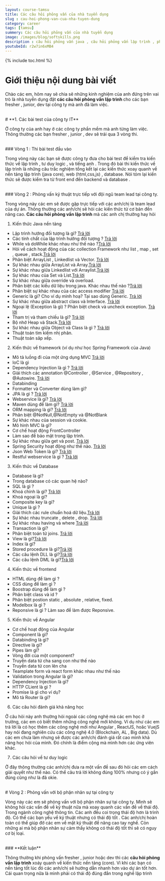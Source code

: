 ```yaml
---
layout: course-tamsu
title: Các câu hỏi phỏng vấn của nhà tuyển dụng
slug : cau-hoi-phong-van-cua-nha-tuyen-dung
category: career
tags: [tamsu]
summery: Các câu hỏi phỏng vấn của nhà tuyển dụng  
image: /images/blog/softskills.png
description : câu hỏi phỏng vấn java , câu hỏi phỏng vấn lập trình , phỏng vấn tại doanh nghiệp
youtubeId: r2w7in6xMB4
---
```


{% include toc.html %}

# **Giới thiệu nội dung bài viết**

Chào các em, hôm nay sẽ chia sẽ những kinh nghiệm của anh đứng trên vai trò là nhà tuyển dụng đặt <b>các câu hỏi phỏng vấn lập trình </b> cho các bạn fresher , junior, dev tại công ty mà anh đã làm việc. 

<br>
# **1. Các bài test của công ty IT**

Ở công ty của anh hay ở các công ty phần mềm mà anh từng làm việc. Thông thường các bạn fresher , junior , dev sẽ trải qua 3 vòng thi.

<br>
### Vòng 1 : Thi bài test đầu vào

Trong vòng này các bạn sẽ được công ty đưa cho bài test để kiểm tra kiến thức về lập trình , tư duy logic , và tiếng anh . Trong đó bài thi kiến thức về lập trình là những câu trắc nghiệm tổng kết lại các kiến thức xoay quanh về nền tảng lập trình (java core), web (html,css,js) , database. Nói tóm lại kiến thức sẽ được kiểm tra từ front end đến backend và database .

<br>
### Vòng 2 : Phỏng vấn kỷ thuật trực tiếp với đội ngũ team lead tại công ty.

Trong vòng này các em sẽ được gặp trực tiếp với các anh/chị là team lead của dự án. Thông thường các anh/chị sẽ hỏi các kiến thức từ cơ bản đến nâng cao. <b>Các câu hỏi phỏng vấn lập trình</b> mà các anh chị thưởng hay hỏi

1. Kiến thức Java nền tảng
  + Lập trình hướng đối tượng là gì? [Trả lời](https://levunguyen.com/laptrinhjava/2020/01/14/lap-trinh-huong-doi-tuong/)
  + Các tính chất của lập trình hướng đối tượng ? [Trả lời](https://levunguyen.com/laptrinhjava/2020/01/14/lap-trinh-huong-doi-tuong/)
  + While và doWhile khác nhau như thế nào ?[Trả lời](https://levunguyen.com/laptrinhjava/2020/01/10/loop/)
  + Hỏi về cách hoạt động của các collection Framework như list , map , set , queue , stack.[Trả lời](https://levunguyen.com/laptrinhjava/2020/02/03/cau-truc-du-lieu/)
  + Phân biệt ArrayList , Linkedlist và Vector. [Trả lời](https://levunguyen.com/laptrinhjava/2020/01/30/array-arraylist/)
  + Sự khác nhau giữa ArrayList và Array.[Trả lời](https://levunguyen.com/laptrinhjava/2020/01/30/array-arraylist/)
  + Sự khác nhau giữa Linkedlist với Arraylist.[Trả lời](https://levunguyen.com/laptrinhjava/2020/01/31/cai-dat-linkedlist/)
  + Sự khác nhau của Set và List.[Trả lời](https://levunguyen.com/laptrinhjava/2020/02/03/cau-truc-du-lieu/)
  + Sự khác nhau giữa override và overload.
  + Phân biệt các kiểu dữ liệu trong java. Khác nhau thế nào ?[Trả lời](https://levunguyen.com/laptrinhjava/2020/01/03/kieu-du-lieu/)
  + Phân biệt sự khác nhau của các access modifier [Trả lời](https://levunguyen.com/laptrinhjava/2020/01/18/access-modifier/)
  + Generic là gì? Cho ví dụ minh hoạ? Tại sao dùng Generic. [Trả lời](https://levunguyen.com/laptrinhjava/2020/02/04/generic-la-gi/)
  + Sự khác nhau giữa abstract class và Interface. [Trả lời](https://levunguyen.com/laptrinhjava/2020/01/25/su-khac-nhau-giua-abstract-interface/)
  + Ngoại lệ (Exception là gì) ? Phân biệt check và uncheck exception.
  [Trả lời](https://levunguyen.com/laptrinhjava/2020/02/06/ngoai-le/)
  + Tham trị và tham chiếu là gì? [Trả lời](https://levunguyen.com/laptrinhjava/2020/01/17/tham-tri-va-tham-chieu/)
  + Bộ nhớ Heap và Stack.[Trả lời](https://levunguyen.com/laptrinhjava/2020/01/16/bo-nho-heap-va-stack/)
  + Sư khác nhau giữa Object và Class là gì ? [Trả lời](https://levunguyen.com/laptrinhjava/2020/01/15/java-object/)
  + Thuật toán tìm kiếm nhị phân.
  + Thuật toán săp xếp.

2. Kiến thức về framework (ví dụ như học Spring Framework của Java)
  + Mô tả luồng đi của một ứng dụng MVC [Trả lời](https://levunguyen.com/laptrinhspring/2020/02/01/springmvc/)
  + IoC là gì
  + Dependency Injection là gì ? [Trả lời](https://levunguyen.com/laptrinhspring/2020/03/06/dependency-injection/)
  + Giải thích các annotation @Controller , @Service , @Repository , @Autowire.  [Trả lời](https://levunguyen.com/laptrinhspring/2020/03/16/spring-core-annotation-collection/)
  + Databinding
  + Formatter và Converter dùng làm gì?
  + JPA là gì ? [Trả lời](https://levunguyen.com/laptrinhspring/2020/04/13/spring-jpa/)
  + Webservice là gì? [Trả lời](https://levunguyen.com/laptrinhspring/2020/04/24/webservice/)
  + Maven dùng để làm gì? [Trả lời](https://levunguyen.com/laptrinhspring/2020/03/02/create-maven-project/)
  + ORM mapping là gì? [Trả lời](https://levunguyen.com/laptrinhspring/2020/04/13/spring-jpa/)
  + Phân biệt @NotNull,@NotEmpty và @NotBlank
  + Sự khác nhau của session và cookie. 
  + Mô hình MVC là gì?
  + Cơ chế hoạt động FrontController
  + Làm sao để bảo mật trong lập trình.
  + Sự khác nhau giữa get và post. [Trả lời](https://levunguyen.com/laptrinhspring/2020/04/23/phuong-thuc-http/)
  + Spring Security hoạt động như thế nào. [Trả lời](https://levunguyen.com/laptrinhspring/2020/04/21/spring-security/)
  + Json Web Token là gì? [Trả lời](https://levunguyen.com/laptrinhspring/2020/04/25/json-web-token/)
  + Restful webservice là gì ? [Trả lời](https://levunguyen.com/laptrinhspring/2020/04/25/json-web-token/)

3. Kiến thức về Database
  + Database là gì?
  + Trong database có các quan hệ nào?
  + SQL là gì ?
  + Khoá chính là gì? [Trả lời](https://levunguyen.com/database/2020/05/05/database-constraints/)
  + Khoá ngoại là gì?
  + Composite key là gì?
  + Unique là gì ?
  + Giải thích các rule chuẩn hoá dữ liệu.[Trả lời](https://levunguyen.com/database/2020/05/25/chuan-hoa-du-lieu/)
  + Sự khác nhau truncate , delete , drop. [Trả lời](https://levunguyen.com/database/2020/05/04/database-dll/)
  + Sự khác nhau having và where [Trả lời](https://levunguyen.com/database/2020/05/12/database-group-having/)
  + Transaction là gì?
  + Phân biệt toán tử joins. [Trả lời](https://levunguyen.com/database/2020/05/11/database-joins/)
  + View là gì?[Trả lời](https://levunguyen.com/database/2020/05/16/database-view/)
  + Index là gì? 
  + Stored procedure là gì?[Trả lời](https://levunguyen.com/database/2020/05/15/stored-procedure/)
  + Các câu lệnh DLL là gì?[Trả lời](https://levunguyen.com/database/2020/05/04/database-dll/)
  + Các câu lệnh DML là gì?[Trả lời](https://levunguyen.com/database/2020/05/07/database-sql-dml/)

4. Kiến thức về frontend
  + HTML dùng để làm gì ?
  + CSS dùng để làm gì ?
  + Boostrap dùng để làm gì ?
  + Phân biệt class và id ?
  + Phân biệt postion static , absolute , relative, fixed.
  + Modelbox là gì ?
  + Reponsive là gì ? Làm sao để làm được Reponsive.

5. Kiến thức về Angular
  + Cơ chế hoạt động của Angular
  + Component là gì?
  + Databinding là gì?
  + Directive là gì?
  + Pipes làm gì?
  + Vòng đời của một component?
  + Truyền data từ cha sang con như thế nào
  + Truyền data từ con lên cha
  + Teamplate form và react form khác nhau như thế nào
  + Validation trong Angular là gì?
  + Dependency Injection là gì?
  + HTTP CLient là gì ?
  + Promise là gì cho ví dụ?
  + Mô tả Router là gì?

6. Các câu hỏi đánh giá khả năng học

Ở câu hỏi này anh thường hỏi ngoài các công nghệ mà các em học ở trường, các em có biết thêm những công nghệ mới không. Ví dụ như các em trả lời là có học thêm các công nghệ mới như Angular , ReactJS, hoăc VuejS hay nói đang nghiên cứu các công nghệ 4.0 (Blockchain, AL , Big data). Dù các em chưa làm nhưng sẽ được các anh/chị đánh giá rất cao mình khả năng học hỏi của mình. Đó chính là điểm cộng mà mình hơn các ứng viên khác.

7. Các câu hỏi về tư duy logic

Ở đây thông thường các anh/chị đưa ra một vấn đề sau đó hỏi các em cách giải quyết như thế nào. Có thể câu trả lời không đúng 100% nhưng có ý gần đúng cũng như là đã okie.

<br>
# Vòng 2 : Phỏng vấn với bộ phận nhân sự tại công ty

Vòng này các em sẽ phỏng vấn với bộ phận nhân sự tại công ty. Mình sẽ không hỏi các vấn đề về kỷ thuật nữa mà xoay quanh các vấn đề về thái độ. Trong ngành công nghệ thông tin. Các anh đều coi trọng thái độ hơn là trình độ. Có thể các bạn yếu về kỷ thuật nhưng có thái độ tốt . Các anh/chị hoàn toàn có thể giúp đở các em về mặt kỷ thuật để nâng cao tay nghề. Còn những ai mà bộ phận nhân sự cảm thấy không có thái độ tốt thì sẽ có nguy cơ bị loại.

<br>
### **Kết luận**

Thông thường khi phỏng vấn fresher , junior hoặc dev thì các <b>câu hỏi phỏng vấn lập trình</b> xoáy quanh về kiến thức nền tảng (core). Vì khi các bạn có nền tảng tốt lúc đó các anh/chị sẽ hướng dẫn nhanh hơn vào dự án tốt hơn. Cái quan trọng nữa là mình phải có thái độ đúng đắn trong nghề lập trình
